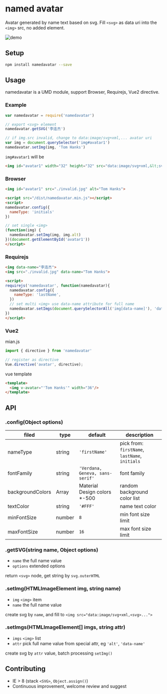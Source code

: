 # named avatar

Avatar generated by name text based on svg. Fill `<svg>` as data uri into the `<img>` src, no added element.

![demo](https://raw.github.com/joaner/namedavatar/master/demo.png)

## Setup

```bash
npm install namedavatar --save
```

## Usage

namedavatar is a UMD module, support Browser, Requirejs, Vue2 directive.

### Example
```javascript
var namedavatar = require('namedavatar')

// export <svg> element
namedavatar.getSVG('李连杰')

// if img.src invalid, change to data:image/svg+xml,... avatar uri
var img = document.querySelector('img#avatar1')
namedavatar.setImg(img, 'Tom Hanks')
```

`img#avatar1` will be
```html
<img id="avatar1" width="32" height="32" src="data:image/svg+xml,&lt;svg xmlns=&quot;http://www.w3.org/2000/svg&quot; width=&quot;32&quot; height=&quot;32&quot;&gt;&lt;rect fill=&quot;#9C27B0&quot; x=&quot;0&quot; y=&quot;0&quot; width=&quot;100%&quot; height=&quot;100%&quot;&gt;&lt;/rect&gt;&lt;text fill=&quot;#FFF&quot; x=&quot;50%&quot; y=&quot;50%&quot; text-anchor=&quot;middle&quot; alignment-baseline=&quot;central&quot; font-size=&quot;16&quot; font-family=&quot;Verdana, Geneva, sans-serif&quot;&gt;Hanks&lt;/text&gt;&lt;/svg&gt;">
```

### Browser

```html
<img id="avatar1" src="./invalid.jpg" alt="Tom Hanks">

<script src="/dist/namedavatar.min.js"></script>
<script>
namedavatar.config({
  nameType: 'initials'
})

// set single <img>
(function(img) {
  namedavatar.setImg(img, img.alt)
})(document.getElementById('avatar1'))
</script>
```

### Requirejs

```html
<img data-name="李连杰">
<img src="./invalid.jpg" data-name="Tom Hanks">

<script>
requirejs('namedavatar', function(namedavatar){
  namedavatar.config({
    nameType: 'lastName',
  })
  // set multi <img> use data-name attribute for full name
  namedavatar.setImgs(document.querySelectorAll('img[data-name]'), 'data-name')
})
</script>
```

### Vue2

mian.js
```javascript
import { directive } from 'namedavatar'

// register as directive
Vue.directive('avatar', directive);
```

vue template
```html
<template>
  <img v-avatar="'Tom Hanks'" width="36"/>
</template>
```

## API

### .config(Object options)

| filed    | type   | default | description      |
| -------- | ------ | ------- | ---------------- |
| nameType | string | `'firstName'` | pick from: `firstName`, `lastName`, `initials` |
| fontFamily | string | `'Verdana, Geneva, sans-serif'` | font family |
| backgroundColors | Array | Material Design colors *-500 | random background color list |
| textColor | string | `'#FFF'` | name text color |
| minFontSize | number | `8` | min font size limit |
| maxFontSize | number | `16` | max font size limit |

### .getSVG(string name, Object options)

- `name` the full name value
- `options` extended options

return `<svg>` node, get string by `svg.outerHTML`

### .setImg(HTMLImageElement img, string name)

- `img` `<img>` item
- `name` the full name value

create svg by `name`, and fill to `<img src="data:image/svg+xml,<svg>...">`

### .setImgs(HTMLImageElement[] imgs, string attr)

- `imgs` `<img>` list
- `attr` pick full name value from special attr, eg `'alt'`, `'data-name'`

create svg by `attr` value, batch processing `setImg()`

## Contributing

- IE > 8 (stack `<SVG>`, `Object.assign()`)
- Continuous improvement, welcome review and suggest
